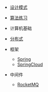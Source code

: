 <!-- 侧栏 ⅠⅡⅢⅣⅤⅥⅦⅧⅨⅩⅪⅫ --> 

- [设计模式](docs/MCA/DesignMode/README.md)
  
- [算法练习](docs/MCA/Arithmetic/README.md)
  
- 计算机基础
  
- [分布式](docs/MCA/Distributed/README.md)
  
- 框架
  - [Spring](docs/MCA/spring.md)
  - [SpringCloud](docs/MCA/springcloud.md)
  
- 中间件
  - [RocketMQ](docs/MCA/rocketmq.md)

